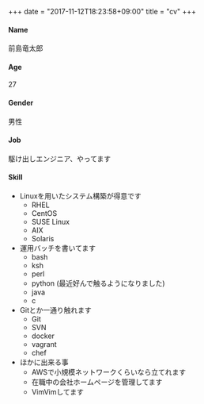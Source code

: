 +++
date = "2017-11-12T18:23:58+09:00"
title = "cv"
+++
#### Name
前島竜太郎
#### Age
27
#### Gender
男性
#### Job
駆け出しエンジニア、やってます
#### Skill
  * Linuxを用いたシステム構築が得意です
      - RHEL
      - CentOS
      - SUSE Linux
      - AIX
      - Solaris
  * 運用バッチを書いてます
      - bash
      - ksh
      - perl
      - python (最近好んで触るようになりました)
      - java
      - c
  * Gitとか一通り触れます
      - Git
      - SVN
      - docker
      - vagrant
      - chef
  * ほかに出来る事
      - AWSで小規模ネットワークくらいなら立てれます
      - 在職中の会社ホームページを管理してます
      - VimVimしてます
